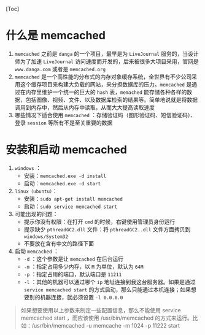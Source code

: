 [Toc]

# 什么是 memcached

1. `memcached` 之前是 `danga` 的一个项目，最早是为 `LiveJournal` 服务的，当设计师为了加速 `LiveJournal` 访问速度而开发的，后来被很多大项目采用，官网是 `www.danga.com` 或者是 `memcached.org`
2. `memcached` 是一个高性能的分布式的内存对象缓存系统，全世界有不少公司采用这个缓存项目来构建大负载的网站，来分担数据库的压力。`memcached` 是通过在内存里维护一个统一的巨大的 `hash` 表，`memached` 能存储各种各样的数据，包括图像、视频、文件、以及数据库检索的结果等。简单地说就是将数据调用到内存中，然后从内存中读取，从而大大提高读取速度
3. 哪些情况下适合使用 `memcached` ：存储验证码（图形验证码、短信验证码）、登录 `session` 等所有不是至关重要的数据

# 安装和启动 memcached

1. `windows` ：
   * 安装：`memcached.exe -d install`
   * 启动：`memcached.exe -d start`
2. `linux（ubuntu）`：
   * 安装：`sudo apt-get install memcached`
   * 启动：`sudo service memcached start`
3. 可能出现的问题：
   * 提示你没有权限：在打开 `cmd` 的时候，右键使用管理员身份运行
   * 提示缺少 `pthreadGC2.dll` 文件：将 `pthreadGC2..dll` 文件方面拷贝到 `windows/System32`
   * 不要放在含有中文的路径下面
4. 启动 `memcached` ：
   * `-d` ：这个参数是让 `memcached` 在后台运行
   * `-m` ：指定占用多少内存，以 `M` 为单位，默认为 `64M`
   * `-p` ：指定占用的端口，默认端口是 `11211`
   * `-l` ：其他的机器可以通过哪个 `ip` 地址连接到我这台服务器。如果是通过 `service memcached start` 的方式启动，那么只能通过本机连接；如果想要别的机器连接，就必须设置 `-l 0.0.0.0`

> 如果想要使用以上参数来制定一些配置信息，那么不能使用 service memcached start ，而应该使用 /usr/bin/memcached 的方式来运行。比如：/usr/bin/memcached -u memcache -m 1024 -p 11222 start







